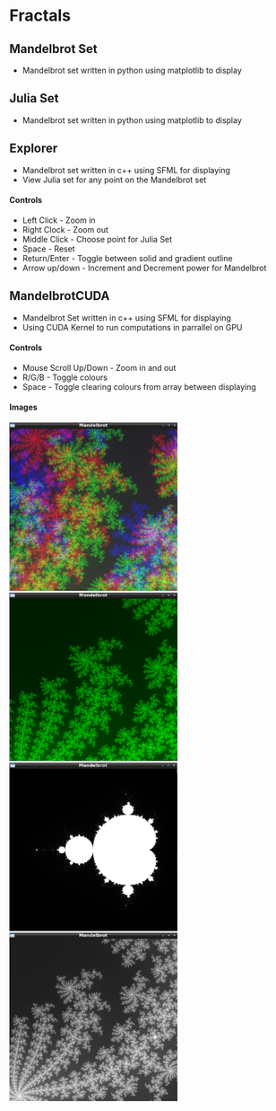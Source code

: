 # Fractals
## Mandelbrot Set <br>
- Mandelbrot set written in python using matplotlib to display

## Julia Set <br>
- Mandelbrot set written in python using matplotlib to display

## Explorer <br>
- Mandelbrot set written in c++ using SFML for displaying
- View Julia set for any point on the Mandelbrot set
#### Controls
- Left Click - Zoom in
- Right Clock - Zoom out
- Middle Click - Choose point for Julia Set
- Space - Reset
- Return/Enter - Toggle between solid and gradient outline
- Arrow up/down - Increment and Decrement power for Mandelbrot

## MandelbrotCUDA
- Mandelbrot Set written in c++ using SFML for displaying
- Using CUDA Kernel to run computations in parrallel on GPU
#### Controls
- Mouse Scroll Up/Down - Zoom in and out
- R/G/B - Toggle colours
- Space - Toggle clearing colours from array between displaying
#### Images
<img src="https://github.com/MattR2718/Fractals/blob/main/MandelbrotCUDA/img/coloursMandelbrot.png" width="300" height="300">
<img src="https://github.com/MattR2718/Fractals/blob/main/MandelbrotCUDA/img/greenMandelbrot.png" width="300" height="300">
<img src="https://github.com/MattR2718/Fractals/blob/main/MandelbrotCUDA/img/mandelbrot.png" width="300" height="300">
<img src="https://github.com/MattR2718/Fractals/blob/main/MandelbrotCUDA/img/mandelbrotZoom.png" width="300" height="300">

